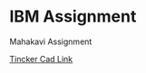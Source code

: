 # IBM Assignment

Mahakavi Assignment

[Tincker Cad Link](https://www.tinkercad.com/things/h007KcqmCsD)
